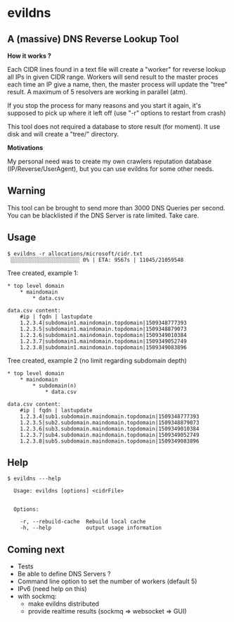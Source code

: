# evildns

A (massive) DNS Reverse Lookup Tool
-----------------------------------

**How it works ?**

Each CIDR lines found in a text file will create a "worker" for
reverse lookup all IPs in given CIDR range. Workers will send
result to the master proces each time an IP give a name, then, the
master process will update the "tree" result. A maximum of 5 resolvers
are working in parallel (atm).

If you stop the process for many reasons and you start it again,
it's supposed to pick up where it left off (use "-r" options to restart
from crash)

This tool does not required a database to store result (for moment). It
use disk and will create a "tree/" directory.

**Motivations**

My personal need was to create my own crawlers reputation database (IP/Reverse/UserAgent),
but you can use evildns for some other needs.


Warning
-------

This tool can be brought to send more than 3000 DNS Queries per second.
You can be blacklisted if the DNS Server is rate limited. Take care.



Usage
-----
```
$ evildns -r allocations/microsoft/cidr.txt
 ░░░░░░░░░░░░░░░░░░░░░░ 0% | ETA: 9567s | 11045/21059548

```

Tree created, example 1:
```
* top level domain
    * maindomain
        * data.csv

data.csv content:
    #ip | fqdn | lastupdate
    1.2.3.4|subdomain1.maindomain.topdomain|1509348777393
    1.2.3.5|subdomain1.maindomain.topdomain|1509348879073
    1.2.3.6|subdomain1.maindomain.topdomain|1509349010384
    1.2.3.7|subdomain1.maindomain.topdomain|1509349052749
    1.2.3.8|subdomain1.maindomain.topdomain|1509349083896
```


Tree created, example 2 (no limit regarding subdomain depth)
```
* top level domain
    * maindomain
        * subdomain(n)
            * data.csv

data.csv content:
    #ip | fqdn | lastupdate
    1.2.3.4|sub1.subdomain.maindomain.topdomain|1509348777393
    1.2.3.5|sub2.subdomain.maindomain.topdomain|1509348879073
    1.2.3.6|sub3.subdomain.maindomain.topdomain|1509349010384
    1.2.3.7|sub4.subdomain.maindomain.topdomain|1509349052749
    1.2.3.8|sub5.subdomain.maindomain.topdomain|1509349083896
```



Help
-----
```
$ evildns ---help

  Usage: evildns [options] <cidrFile>


  Options:

    -r, --rebuild-cache  Rebuild local cache
    -h, --help           output usage information
```



Coming next
-----------
* Tests
* Be able to define DNS Servers ?
* Command line option to set the number of workers (default 5)
* IPv6 (need help on this)
* with sockmq:
    * make evildns distributed
    * provide realtime results (sockmq => websocket => GUI)


